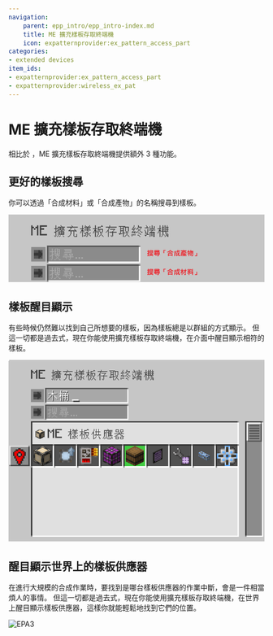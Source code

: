 ```yaml
---
navigation:
    parent: epp_intro/epp_intro-index.md
    title: ME 擴充樣板存取終端機
    icon: expatternprovider:ex_pattern_access_part
categories:
- extended devices
item_ids:
- expatternprovider:ex_pattern_access_part
- expatternprovider:wireless_ex_pat
---
```


# ME 擴充樣板存取終端機

相比於 <ItemLink id="ae2:pattern_access_terminal" />，ME 擴充樣板存取終端機提供額外 3 種功能。

<Row gap="20">
<GameScene zoom="6" background="transparent">
<ImportStructure src="../structure/cable_ex_pattern_terminal.snbt"></ImportStructure>
<IsometricCamera yaw="180"></IsometricCamera>
</GameScene>
<ItemImage id="expatternprovider:wireless_ex_pat" scale="4"></ItemImage>
</Row>

## 更好的樣板搜尋

你可以透過「合成材料」或「合成產物」的名稱搜尋到樣板。

![EPA1](../pic/epa_gui1.png)

## 樣板醒目顯示

有些時候仍然難以找到自己所想要的樣板，因為樣板總是以群組的方式顯示。
但這一切都是過去式，現在你能使用擴充樣板存取終端機，在介面中醒目顯示相符的樣板。

![EPA2](../pic/epa_gui2.png)

## 醒目顯示世界上的樣板供應器

在進行大規模的合成作業時，要找到是哪台樣板供應器的作業中斷，會是一件相當煩人的事情。
但這一切都是過去式，現在你能使用擴充樣板存取終端機，在世界上醒目顯示樣板供應器，這樣你就能輕鬆地找到它們的位置。

![EPA3](../pic/epa_gui3.png)

